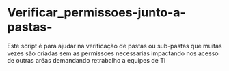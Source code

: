 # Verificar_permissoes-junto-a-pastas-
Este script é para ajudar na verificação de pastas ou sub-pastas que muitas vezes são criadas sem as permissoes necessarias impactando nos acesso  de outras aréas demandando retrabalho a equipes de TI 
